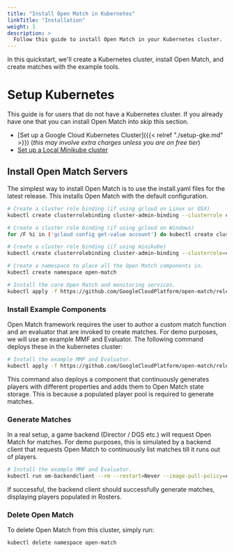 ```yaml
---
title: "Install Open Match in Kubernetes"
linkTitle: "Installation"
weight: 1
description: >
  Follow this guide to install Open Match in your Kubernetes cluster.
---
```


In this quickstart, we'll create a Kubernetes cluster, install Open Match, and create matches with the example tools.

# Setup Kubernetes

This guide is for users that do not have a Kubernetes cluster. If you already have one that you can install Open Match into skip this section.

* [Set up a Google Cloud Kubernetes Cluster]({{< relref "./setup-gke.md" >}}) (*this may involve extra charges unless you are on free tier*)
* [Set up a Local Minikube cluster](https://kubernetes.io/docs/setup/minikube/)

## Install Open Match Servers

The simplest way to install Open Match is to use the install.yaml files for the latest release.
This installs Open Match with the default configuration.

```bash
# Create a cluster role binding (if using gcloud on Linux or OSX)
kubectl create clusterrolebinding cluster-admin-binding --clusterrole cluster-admin --user `gcloud config get-value account`

# Create a cluster role binding (if using gcloud on Windows)
for /F %i in ('gcloud config get-value account') do kubectl create clusterrolebinding cluster-admin-binding --clusterrole cluster-admin --user %i

# Create a cluster role binding (if using minikube)
kubectl create clusterrolebinding cluster-admin-binding --clusterrole=cluster-admin --serviceaccount=kube-system:default

# Create a namespace to place all the Open Match components in.
kubectl create namespace open-match

# Install the core Open Match and monitoring services.
kubectl apply -f https://github.com/GoogleCloudPlatform/open-match/releases/download/v0.5.0/install.yaml --namespace open-match
```

### Install Example Components

Open Match framework requires the user to author a custom match function and an evaluator that are invoked to create matches. For demo purposes, we will use an example MMF and Evaluator. The following command deploys these in the kubernetes cluster:

```bash
# Install the example MMF and Evaluator.
kubectl apply -f https://github.com/GoogleCloudPlatform/open-match/releases/download/v0.5.0/install-example.yaml --namespace open-match
```

This command also deploys a component that continuously generates players with different properties and adds them to Open Match state storage. This is because a populated player pool is required to generate matches.

### Generate Matches

In a real setup, a game backend (Director / DGS etc.) will request Open Match for matches. For demo purposes, this is simulated by a backend client that requests Open Match to continuously list matches till it runs out of players.

```bash
# Install the example MMF and Evaluator.
kubectl run om-backendclient --rm --restart=Never --image-pull-policy=Always -i --tty --image=gcr.io/open-match-public-images/openmatch-backendclient:0.5.0 --namespace=open-match
```

If successful, the backend client should successfully generate matches, displaying players populated in Rosters.

### Delete Open Match

To delete Open Match from this cluster, simply run:

```bash
kubectl delete namespace open-match
```
